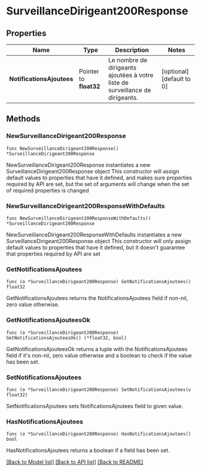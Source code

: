 # SurveillanceDirigeant200Response

## Properties

Name | Type | Description | Notes
------------ | ------------- | ------------- | -------------
**NotificationsAjoutees** | Pointer to **float32** | Le nombre de dirigeants ajoutées à votre liste de surveillance de dirigeants. | [optional] [default to 0]

## Methods

### NewSurveillanceDirigeant200Response

`func NewSurveillanceDirigeant200Response() *SurveillanceDirigeant200Response`

NewSurveillanceDirigeant200Response instantiates a new SurveillanceDirigeant200Response object
This constructor will assign default values to properties that have it defined,
and makes sure properties required by API are set, but the set of arguments
will change when the set of required properties is changed

### NewSurveillanceDirigeant200ResponseWithDefaults

`func NewSurveillanceDirigeant200ResponseWithDefaults() *SurveillanceDirigeant200Response`

NewSurveillanceDirigeant200ResponseWithDefaults instantiates a new SurveillanceDirigeant200Response object
This constructor will only assign default values to properties that have it defined,
but it doesn't guarantee that properties required by API are set

### GetNotificationsAjoutees

`func (o *SurveillanceDirigeant200Response) GetNotificationsAjoutees() float32`

GetNotificationsAjoutees returns the NotificationsAjoutees field if non-nil, zero value otherwise.

### GetNotificationsAjouteesOk

`func (o *SurveillanceDirigeant200Response) GetNotificationsAjouteesOk() (*float32, bool)`

GetNotificationsAjouteesOk returns a tuple with the NotificationsAjoutees field if it's non-nil, zero value otherwise
and a boolean to check if the value has been set.

### SetNotificationsAjoutees

`func (o *SurveillanceDirigeant200Response) SetNotificationsAjoutees(v float32)`

SetNotificationsAjoutees sets NotificationsAjoutees field to given value.

### HasNotificationsAjoutees

`func (o *SurveillanceDirigeant200Response) HasNotificationsAjoutees() bool`

HasNotificationsAjoutees returns a boolean if a field has been set.


[[Back to Model list]](../README.md#documentation-for-models) [[Back to API list]](../README.md#documentation-for-api-endpoints) [[Back to README]](../README.md)


